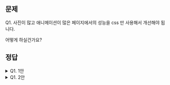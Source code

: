 ## 문제

Q1. 사진이 많고 애니메이션이 많은 페이지에서의 성능을 css 만 사용해서 개선해야 됩니다.

어떻게 하실건가요?

## 정답

<details><summary>Q1. 1안</summary>
<pre>
GPU 의 가속화를 위해서 꼼수를 쓸 수 있습니다.

transform: translate3d(0, 0, 0);

GPU 를 사용함으로서 빨라지지만, RAM 이나 GPU 의 메모리 사용량이 커지며 하드웨어 가속은 많은 노드를 사용할수록 악영향을 끼칠 수 있습니다.

</pre>
</details>
<details><summary>Q1. 2안</summary>
<pre>
will-change: transform;
will-change 를 지원하는 브라우저라면 핵(1안)을 사용하지 않으면 좋습니다.
명확하게 브라우저에게 이 엘리먼트와 컨탠츠는 어떤 행위에 대해서 가속화를 진행해라 하기 때문입니다.
하지만 많은 엘리먼트에 대해 일어날 변경을 전부 브라우저에게 최적화하라고 시킨다면 실제로는 악영향을 받을 수 있습니다.
will-change 는 그렇기 때문에 남용이 되면 안되고 사용하고 지워주는것이 성능에 좋습니다. (e.g A 에게 hover 시에 will-change 를 주고 hover 가 끝나면 auto 로 변경하거나 지운다.)
</pre>
</details>
